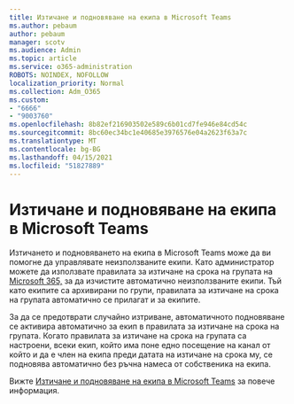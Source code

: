 ```yaml
---
title: Изтичане и подновяване на екипа в Microsoft Teams
ms.author: pebaum
author: pebaum
manager: scotv
ms.audience: Admin
ms.topic: article
ms.service: o365-administration
ROBOTS: NOINDEX, NOFOLLOW
localization_priority: Normal
ms.collection: Adm_O365
ms.custom:
- "6666"
- "9003760"
ms.openlocfilehash: 8b82ef216903502e589c6b01cd7fe946e84cd54c
ms.sourcegitcommit: 8bc60ec34bc1e40685e3976576e04a2623f63a7c
ms.translationtype: MT
ms.contentlocale: bg-BG
ms.lasthandoff: 04/15/2021
ms.locfileid: "51827889"
---
```

# <a name="team-expiration-and-renewal-in-microsoft-teams"></a>Изтичане и подновяване на екипа в Microsoft Teams

Изтичането и подновяването на екипа в Microsoft Teams може да ви помогне да управлявате неизползваните екипи. Като администратор можете да използвате правилата за изтичане на срока на групата на  [Microsoft 365,](https://docs.microsoft.com/microsoft-365/admin/create-groups/office-365-groups-expiration-policy)  за да изчистите автоматично неизползваните екипи. Тъй като екипите са архивирани по групи, правилата за изтичане на срока на групата автоматично се прилагат и за екипите.

За да се предотврати случайно изтриване, автоматичното подновяване се активира автоматично за екип в правилата за изтичане на срока на групата. Когато правилата за изтичане на срока на групата са настроени, всеки екип, който има поне едно посещение на канал от който и да е член на екипа преди датата на изтичане на срока му, се подновява автоматично без ръчна намеса от собственика на екипа.  

Вижте  [Изтичане и подновяване на екипа в Microsoft Teams](https://docs.microsoft.com/microsoftteams/team-expiration-renewal)  за повече информация.
